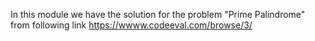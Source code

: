 In this module we have the solution for the problem "Prime Palindrome" from following link
https://wwww.codeeval.com/browse/3/
